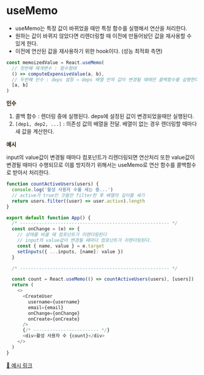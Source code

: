 # useMemo

- useMemo는 특정 값이 바뀌었을 때만 특정 함수를 실행해서 연산을 처리한다.
- 원하는 값이 바뀌지 않았다면 리렌더링할 때 이전에 만들어놨던 값을 재사용할 수 있게 한다.
- 이전에 연산된 값을 재사용하기 위한 hook이다. (성능 최적화 측면)

```js
const memoizedValue = React.useMemo(
  // 첫번째 매개변수 : 함수형태
  () => computeExpensiveValue(a, b),
  // 두번째 인수 : deps 설정 → deps 배열 안의 값이 변경될 때에만 콜백함수를 실행한다.
  [a, b]
)
```

<span style="background-color:linen">**인수**</span>

1. 콜백 함수 : 렌더링 중에 실행된다. deps에 설정된 값이 변경되었을때만 실행된다.
2. `[dep1, dep2, ...]` : 의존성 값의 배열을 전달. 배열이 없는 경우 렌더링할 때마다 새 값을 계산한다.

<span style="background-color:linen">**예시**</span>

input의 value값이 변경될 때마다 컴포넌트가 리렌더링되면 연산처리 또한 value값이 변경될 때마다 수행되므로 이를 방지하기 위해서는 useMemo로 연산 함수를 콜백함수로 받아서 처리한다.

```js
function countActiveUsers(users) {
  console.log('활성 사용자 수를 세는 중...')
  // active가 true인 것들만 filter한 후 배열의 길이를 세기
  return users.filter((user) => user.active).length
}

export default function App() {
  /* ------------------------------------------------------- */
  const onChange = (e) => {
    // 상태를 바꿀 때 컴포넌트가 리렌더링된다
    // input의 value값이 변경될 때마다 컴포넌트가 리렌더링된다.
    const { name, value } = e.target
    setInputs({ ...inputs, [name]: value })
  }

  /* ------------------------------------------------------- */

  const count = React.useMemo(() => countActiveUsers(users), [users])
  return (
    <>
      <CreateUser
        username={username}
        email={email}
        onChange={onChange}
        onCreate={onCreate}
      />
      {/* ------------------------ */}
      <div>활성 사용자 수 {count}</div>
    </>
  )
}
```

[🔗 예시 링크](https://github.com/Bernese-Corgi/react-practice/commit/289ecbb696105875dd13d3a1f28b07fa8fffeb2c)
